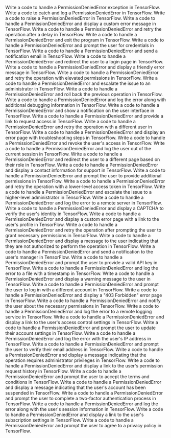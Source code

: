Write a code to handle a PermissionDeniedError exception in TensorFlow.
Write a code to catch and log a PermissionDeniedError in TensorFlow.
Write a code to raise a PermissionDeniedError in TensorFlow.
Write a code to handle a PermissionDeniedError and display a custom error message in TensorFlow.
Write a code to handle a PermissionDeniedError and retry the operation after a delay in TensorFlow.
Write a code to handle a PermissionDeniedError and exit the program in TensorFlow.
Write a code to handle a PermissionDeniedError and prompt the user for credentials in TensorFlow.
Write a code to handle a PermissionDeniedError and send a notification email in TensorFlow.
Write a code to handle a PermissionDeniedError and redirect the user to a login page in TensorFlow.
Write a code to handle a PermissionDeniedError and display a friendly error message in TensorFlow.
Write a code to handle a PermissionDeniedError and retry the operation with elevated permissions in TensorFlow.
Write a code to handle a PermissionDeniedError and escalate the issue to an administrator in TensorFlow.
Write a code to handle a PermissionDeniedError and roll back the previous operation in TensorFlow.
Write a code to handle a PermissionDeniedError and log the error along with additional debugging information in TensorFlow.
Write a code to handle a PermissionDeniedError and show a notification on the user interface in TensorFlow.
Write a code to handle a PermissionDeniedError and provide a link to request access in TensorFlow.
Write a code to handle a PermissionDeniedError and retry the operation with a different user in TensorFlow.
Write a code to handle a PermissionDeniedError and display an error page with troubleshooting steps in TensorFlow.
Write a code to handle a PermissionDeniedError and revoke the user's access in TensorFlow.
Write a code to handle a PermissionDeniedError and log the user out of the current session in TensorFlow.
Write a code to handle a PermissionDeniedError and redirect the user to a different page based on their role in TensorFlow.
Write a code to handle a PermissionDeniedError and display a contact information for support in TensorFlow.
Write a code to handle a PermissionDeniedError and prompt the user to provide additional permissions in TensorFlow.
Write a code to handle a PermissionDeniedError and retry the operation with a lower-level access token in TensorFlow.
Write a code to handle a PermissionDeniedError and escalate the issue to a higher-level administrator in TensorFlow.
Write a code to handle a PermissionDeniedError and log the error to a remote server in TensorFlow.
Write a code to handle a PermissionDeniedError and display a CAPTCHA to verify the user's identity in TensorFlow.
Write a code to handle a PermissionDeniedError and display a custom error page with a link to the user's profile in TensorFlow.
Write a code to handle a PermissionDeniedError and retry the operation after prompting the user to grant necessary permissions in TensorFlow.
Write a code to handle a PermissionDeniedError and display a message to the user indicating that they are not authorized to perform the operation in TensorFlow.
Write a code to handle a PermissionDeniedError and send a notification to the user's manager in TensorFlow.
Write a code to handle a PermissionDeniedError and prompt the user to provide a valid API key in TensorFlow.
Write a code to handle a PermissionDeniedError and log the error to a file with a timestamp in TensorFlow.
Write a code to handle a PermissionDeniedError and display a warning message to the user in TensorFlow.
Write a code to handle a PermissionDeniedError and prompt the user to log in with a different account in TensorFlow.
Write a code to handle a PermissionDeniedError and display a "403 Forbidden" error page in TensorFlow.
Write a code to handle a PermissionDeniedError and notify the user about the necessary permissions in TensorFlow.
Write a code to handle a PermissionDeniedError and log the error to a remote logging service in TensorFlow.
Write a code to handle a PermissionDeniedError and display a link to the user's access control settings in TensorFlow.
Write a code to handle a PermissionDeniedError and prompt the user to update their account settings in TensorFlow.
Write a code to handle a PermissionDeniedError and log the error with the user's IP address in TensorFlow.
Write a code to handle a PermissionDeniedError and prompt the user to verify their email address in TensorFlow.
Write a code to handle a PermissionDeniedError and display a message indicating that the operation requires administrator privileges in TensorFlow.
Write a code to handle a PermissionDeniedError and display a link to the user's permission request history in TensorFlow.
Write a code to handle a PermissionDeniedError and prompt the user to accept the terms and conditions in TensorFlow.
Write a code to handle a PermissionDeniedError and display a message indicating that the user's account has been suspended in TensorFlow.
Write a code to handle a PermissionDeniedError and prompt the user to complete a two-factor authentication process in TensorFlow.
Write a code to handle a PermissionDeniedError and log the error along with the user's session information in TensorFlow.
Write a code to handle a PermissionDeniedError and display a link to the user's subscription settings in TensorFlow.
Write a code to handle a PermissionDeniedError and prompt the user to agree to a privacy policy in TensorFlow.